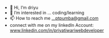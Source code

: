 - 👋 Hi, I’m driyu
- 👀 I’m interested in ... coding/learning
- 📫 How to reach me ...ptpumba@gmail.com
- connect with me on my linkedIn Account: www.linkedin.com/in/priyatiwariwebdeveloper

<!---
driyash9881/driyash9881 is a ✨ special ✨ repository because its `README.md` (this file) appears on your GitHub profile.
You can click the Preview link to take a look at your changes.
--->

